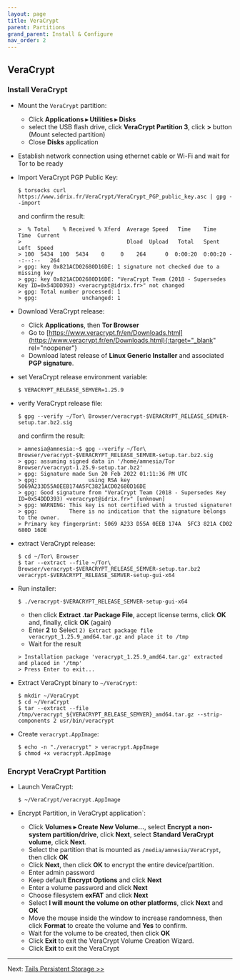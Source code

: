 ```yaml
---
layout: page
title: VeraCrypt
parent: Partitions
grand_parent: Install & Configure
nav_order: 2
---
```


## VeraCrypt

### Install VeraCrypt

* Mount the `VeraCrypt` partition:
  * Click **Applications ▸ Utilities ▸ Disks**
  * select the USB flash drive, click **VeraCrypt Partition 3**, click **>** button (Mount selected partition)
  * Close **Disks** application


* Establish network connection using ethernet cable or Wi-Fi and wait for Tor to be ready


* Import VeraCrypt PGP Public Key:
  ```shell
  $ torsocks curl https://www.idrix.fr/VeraCrypt/VeraCrypt_PGP_public_key.asc | gpg --import
  ```
  and confirm the result:
  ```shell
  >  % Total    % Received % Xferd  Average Speed   Time    Time     Time  Current
  >                                 Dload  Upload   Total   Spent    Left  Speed
  > 100  5434  100  5434    0     0    264      0  0:00:20  0:00:20 --:--:--   264
  > gpg: key 0x821ACD02680D16DE: 1 signature not checked due to a missing key
  > gpg: key 0x821ACD02680D16DE: "VeraCrypt Team (2018 - Supersedes Key ID=0x54DDD393) <veracrypt@idrix.fr>" not changed
  > gpg: Total number processed: 1
  > gpg:              unchanged: 1
  ```

* Download VeraCrypt release:
  * Click **Applications**, then **Tor Browser**
  * Go to [https://www.veracrypt.fr/en/Downloads.html](https://www.veracrypt.fr/en/Downloads.html){:target="_blank" rel="noopener"} 
  * Download latest release of **Linux Generic Installer** and associated **PGP signature**.


* set VeraCrypt release environment variable:
  ```shell
  $ VERACRYPT_RELEASE_SEMVER=1.25.9
  ```
  
* verify VeraCrypt release file:
  ```shell
  $ gpg --verify ~/Tor\ Browser/veracrypt-$VERACRYPT_RELEASE_SEMVER-setup.tar.bz2.sig
  ```
  and confirm the result:
  ```shell
  > amnesia@amnesia:~$ gpg --verify ~/Tor\ Browser/veracrypt-$VERACRYPT_RELEASE_SEMVER-setup.tar.bz2.sig
  > gpg: assuming signed data in '/home/amnesia/Tor Browser/veracrypt-1.25.9-setup.tar.bz2'
  > gpg: Signature made Sun 20 Feb 2022 01:11:36 PM UTC
  > gpg:                using RSA key 5069A233D55A0EEB174A5FC3821ACD02680D16DE
  > gpg: Good signature from "VeraCrypt Team (2018 - Supersedes Key ID=0x54DDD393) <veracrypt@idrix.fr>" [unknown]
  > gpg: WARNING: This key is not certified with a trusted signature!
  > gpg:          There is no indication that the signature belongs to the owner.
  > Primary key fingerprint: 5069 A233 D55A 0EEB 174A  5FC3 821A CD02 680D 16DE
  ```

* extract VeraCrypt release:
  ```shell
  $ cd ~/Tor\ Browser
  $ tar --extract --file ~/Tor\ Browser/veracrypt-$VERACRYPT_RELEASE_SEMVER-setup.tar.bz2 veracrypt-$VERACRYPT_RELEASE_SEMVER-setup-gui-x64
  ```

* Run installer:
  ```shell
  $ ./veracrypt-$VERACRYPT_RELEASE_SEMVER-setup-gui-x64
  ```
    
  * then click **Extract .tar Package File**, accept license terms, click **OK** and, finally, click **OK** (again)
  * Enter **2** to Select `2) Extract package file veracrypt_1.25.9_amd64.tar.gz and place it to /tmp`
  * Wait for the result
  
  ```
  > Installation package 'veracrypt_1.25.9_amd64.tar.gz' extracted and placed in '/tmp'
  > Press Enter to exit... 
  ```

* Extract VeraCrypt binary to `~/VeraCrypt`:
  ```shell
  $ mkdir ~/VeraCrypt
  $ cd ~/VeraCrypt
  $ tar --extract --file /tmp/veracrypt_${VERACRYPT_RELEASE_SEMVER}_amd64.tar.gz --strip-components 2 usr/bin/veracrypt
  ```

* Create `veracrypt.AppImage`:
  ```shell
  $ echo -n "./veracrypt" > veracrypt.AppImage
  $ chmod +x veracrypt.AppImage
  ```

### Encrypt VeraCrypt Partition

* Launch VeraCrypt:
  ```shell
  $ ~/VeraCrypt/veracrypt.AppImage
  ```

* Encrypt Partition, in VeraCrypt application`:
  * Click **Volumes ▸ Create New Volume...**, select **Encrypt a non-system partition/drive**, click **Next**, select **Standard VeraCrypt volume**, click **Next**.
  * Select the partition that is mounted as `/media/amnesia/VeraCrypt`, then click **OK**
  * Click **Next**, then click **OK** to encrypt the entire device/partition.
  * Enter admin password
  * Keep default **Encrypt Options** and click **Next**
  * Enter a volume password and click **Next**
  * Choose filesystem **exFAT** and click **Next**
  * Select **I will mount the volume on other platforms**, click **Next** and **OK**
  * Move the mouse inside the window to increase randomness, then click **Format** to create the volume and **Yes** to confirm.
  * Wait for the volume to be created, then click **OK**
  * Click **Exit** to exit the VeraCrypt Volume Creation Wizard.
  * Click **Exit** to exit the VeraCrypt

---
Next:  [Tails Persistent Storage >>](partitions_tailspersistent.html)
